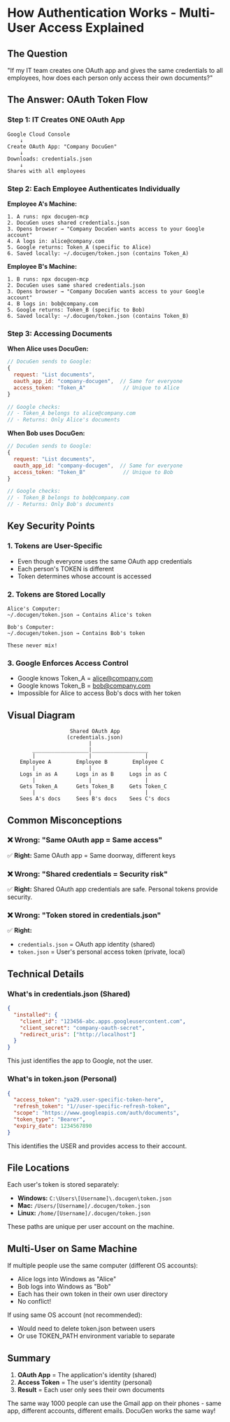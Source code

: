 # How Authentication Works - Multi-User Access Explained

## The Question
"If my IT team creates one OAuth app and gives the same credentials to all employees, how does each person only access their own documents?"

## The Answer: OAuth Token Flow

### Step 1: IT Creates ONE OAuth App
```
Google Cloud Console
    ↓
Create OAuth App: "Company DocuGen"
    ↓
Downloads: credentials.json
    ↓
Shares with all employees
```

### Step 2: Each Employee Authenticates Individually

**Employee A's Machine:**
```
1. A runs: npx docugen-mcp
2. DocuGen uses shared credentials.json
3. Opens browser → "Company DocuGen wants access to your Google account"
4. A logs in: alice@company.com
5. Google returns: Token_A (specific to Alice)
6. Saved locally: ~/.docugen/token.json (contains Token_A)
```

**Employee B's Machine:**
```
1. B runs: npx docugen-mcp
2. DocuGen uses same shared credentials.json
3. Opens browser → "Company DocuGen wants access to your Google account"
4. B logs in: bob@company.com
5. Google returns: Token_B (specific to Bob)
6. Saved locally: ~/.docugen/token.json (contains Token_B)
```

### Step 3: Accessing Documents

**When Alice uses DocuGen:**
```javascript
// DocuGen sends to Google:
{
  request: "List documents",
  oauth_app_id: "company-docugen",  // Same for everyone
  access_token: "Token_A"            // Unique to Alice
}

// Google checks:
// - Token_A belongs to alice@company.com
// - Returns: Only Alice's documents
```

**When Bob uses DocuGen:**
```javascript
// DocuGen sends to Google:
{
  request: "List documents",
  oauth_app_id: "company-docugen",  // Same for everyone
  access_token: "Token_B"            // Unique to Bob
}

// Google checks:
// - Token_B belongs to bob@company.com
// - Returns: Only Bob's documents
```

## Key Security Points

### 1. Tokens are User-Specific
- Even though everyone uses the same OAuth app credentials
- Each person's TOKEN is different
- Token determines whose account is accessed

### 2. Tokens are Stored Locally
```
Alice's Computer:
~/.docugen/token.json → Contains Alice's token

Bob's Computer:
~/.docugen/token.json → Contains Bob's token

These never mix!
```

### 3. Google Enforces Access Control
- Google knows Token_A = alice@company.com
- Google knows Token_B = bob@company.com
- Impossible for Alice to access Bob's docs with her token

## Visual Diagram

```
                    Shared OAuth App
                   (credentials.json)
                          |
        __________________|__________________
        |                 |                 |
    Employee A        Employee B        Employee C
        |                 |                 |
    Logs in as A      Logs in as B     Logs in as C
        |                 |                 |
    Gets Token_A      Gets Token_B     Gets Token_C
        |                 |                 |
    Sees A's docs     Sees B's docs    Sees C's docs
```

## Common Misconceptions

### ❌ Wrong: "Same OAuth app = Same access"
✅ **Right:** Same OAuth app = Same doorway, different keys

### ❌ Wrong: "Shared credentials = Security risk"
✅ **Right:** Shared OAuth app credentials are safe. Personal tokens provide security.

### ❌ Wrong: "Token stored in credentials.json"
✅ **Right:** 
- `credentials.json` = OAuth app identity (shared)
- `token.json` = User's personal access token (private, local)

## Technical Details

### What's in credentials.json (Shared)
```json
{
  "installed": {
    "client_id": "123456-abc.apps.googleusercontent.com",
    "client_secret": "company-oauth-secret",
    "redirect_uris": ["http://localhost"]
  }
}
```
This just identifies the app to Google, not the user.

### What's in token.json (Personal)
```json
{
  "access_token": "ya29.user-specific-token-here",
  "refresh_token": "1//user-specific-refresh-token",
  "scope": "https://www.googleapis.com/auth/documents",
  "token_type": "Bearer",
  "expiry_date": 1234567890
}
```
This identifies the USER and provides access to their account.

## File Locations

Each user's token is stored separately:
- **Windows:** `C:\Users\[Username]\.docugen\token.json`
- **Mac:** `/Users/[Username]/.docugen/token.json`
- **Linux:** `/home/[Username]/.docugen/token.json`

These paths are unique per user account on the machine.

## Multi-User on Same Machine

If multiple people use the same computer (different OS accounts):
- Alice logs into Windows as "Alice"
- Bob logs into Windows as "Bob"
- Each has their own token in their own user directory
- No conflict!

If using same OS account (not recommended):
- Would need to delete token.json between users
- Or use TOKEN_PATH environment variable to separate

## Summary

1. **OAuth App** = The application's identity (shared)
2. **Access Token** = The user's identity (personal)
3. **Result** = Each user only sees their own documents

The same way 1000 people can use the Gmail app on their phones - same app, different accounts, different emails. DocuGen works the same way!
